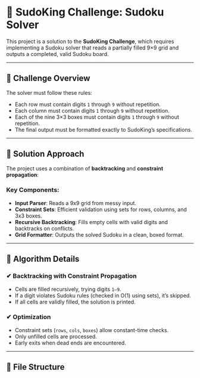 # 🧩 SudoKing Challenge: Sudoku Solver

This project is a solution to the **SudoKing Challenge**, which requires implementing a Sudoku solver that reads a partially filled 9×9 grid and outputs a completed, valid Sudoku board.

---

## 📌 Challenge Overview

The solver must follow these rules:
- Each row must contain digits `1` through `9` without repetition.
- Each column must contain digits `1` through `9` without repetition.
- Each of the nine 3×3 boxes must contain digits `1` through `9` without repetition.
- The final output must be formatted exactly to SudoKing’s specifications.

---

## 🚀 Solution Approach

The project uses a combination of **backtracking** and **constraint propagation**:

### Key Components:
- **Input Parser**: Reads a 9x9 grid from messy input.
- **Constraint Sets**: Efficient validation using sets for rows, columns, and 3x3 boxes.
- **Recursive Backtracking**: Fills empty cells with valid digits and backtracks on conflicts.
- **Grid Formatter**: Outputs the solved Sudoku in a clean, boxed format.

---

## 🧠 Algorithm Details

### ✔ Backtracking with Constraint Propagation
- Cells are filled recursively, trying digits `1–9`.
- If a digit violates Sudoku rules (checked in O(1) using sets), it’s skipped.
- If all cells are validly filled, the solution is printed.

### ✔ Optimization
- Constraint sets (`rows`, `cols`, `boxes`) allow constant-time checks.
- Only unfilled cells are processed.
- Early exits when dead ends are encountered.

---

## 📂 File Structure

